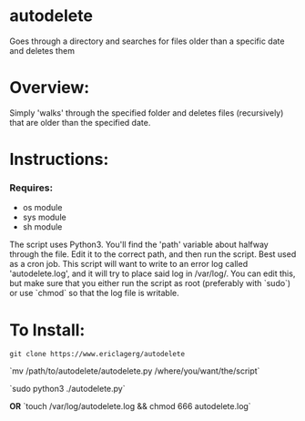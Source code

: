 autodelete
==========

Goes through a directory and searches for files older than a specific date and deletes them

<h1> Overview: </h1>
<p>Simply 'walks' through the specified folder and deletes files (recursively) that are older than the specified date.

<h1> Instructions: </h1>
<h3> Requires: </h3>
<ul>
<li>os module</li>
<li>sys module</li>
<li>sh module</li>
</ul>
<p>The script uses Python3. You'll find the 'path' variable about halfway through the file. Edit it to the correct path, and then run the script. Best used as a cron job. This script will want to write to an error log called 'autodelete.log', and it will try to place said log in /var/log/. You can edit this, but make sure that you either run the script as root (preferably with `sudo`) or use `chmod` so that the log file is writable.

<h1> To Install: </h1>

`git clone https://www.ericlagerg/autodelete`
<p>
`mv /path/to/autodelete/autodelete.py /where/you/want/the/script`
<p>
`sudo python3 ./autodelete.py`
<p><b>OR</b>
`touch /var/log/autodelete.log && chmod 666 autodelete.log`
